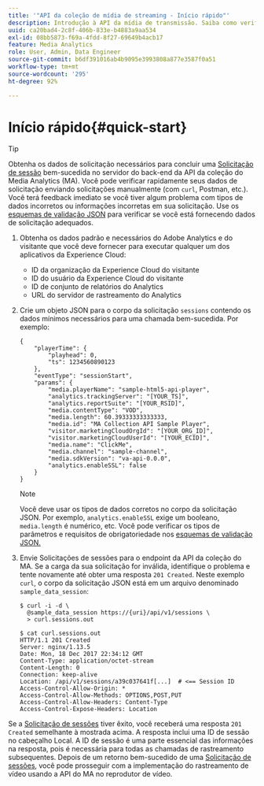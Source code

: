 ```yaml
---
title: '"API da coleção de mídia de streaming - Início rápido"'
description: Introdução à API da mídia de transmissão. Saiba como verificar rapidamente seus dados de solicitação.
uuid: ca20bad4-2c8f-406b-833e-b4883a9aa534
exl-id: 08bb5873-f69a-4fdd-8f27-69649b4acb17
feature: Media Analytics
role: User, Admin, Data Engineer
source-git-commit: b6df391016ab4b9095e3993808a877e3587f0a51
workflow-type: tm+mt
source-wordcount: '295'
ht-degree: 92%

---
```


# Início rápido{#quick-start}

>[!TIP]
>
>Obtenha os dados de solicitação necessários para concluir uma [Solicitação de sessão](/help/media-collection-api/mc-api-ref/mc-api-sessions-req.md) bem-sucedida no servidor do back-end da API da coleção do Media Analytics (MA). Você pode verificar rapidamente seus dados de solicitação enviando solicitações manualmente (com `curl`, Postman, etc.). Você terá feedback imediato se você tiver algum problema com tipos de dados incorretos ou informações incorretas em sua solicitação. Use os [esquemas de validação JSON](/help/media-collection-api/mc-api-ref/mc-api-json-validation.md) para verificar se você está fornecendo dados de solicitação adequados.

1. Obtenha os dados padrão e necessários do Adobe Analytics e do visitante que você deve fornecer para executar qualquer um dos aplicativos da Experience Cloud:

   * ID da organização da Experience Cloud do visitante
   * ID do usuário da Experience Cloud do visitante
   * ID de conjunto de relatórios do Analytics
   * URL do servidor de rastreamento do Analytics

1. Crie um objeto JSON para o corpo da solicitação `sessions` contendo os dados mínimos necessários para uma chamada bem-sucedida. Por exemplo:

   ```
   { 
       "playerTime": { 
           "playhead": 0, 
           "ts": 1234560890123 
       }, 
       "eventType": "sessionStart", 
       "params": { 
           "media.playerName": "sample-html5-api-player", 
           "analytics.trackingServer": "[YOUR_TS]", 
           "analytics.reportSuite": "[YOUR_RSID]", 
           "media.contentType": "VOD", 
           "media.length": 60.39333333333333, 
           "media.id": "MA Collection API Sample Player", 
           "visitor.marketingCloudOrgId": "[YOUR_ORG_ID]", 
           "visitor.marketingCloudUserId": "[YOUR_ECID]",
           "media.name": "ClickMe", 
           "media.channel": "sample-channel", 
           "media.sdkVersion": "va-api-0.0.0", 
           "analytics.enableSSL": false 
       } 
   }
   ```

   >[!NOTE]
   >
   >Você deve usar os tipos de dados corretos no corpo da solicitação JSON. Por exemplo, `analytics.enableSSL` exige um booleano, `media.length` é numérico, etc. Você pode verificar os tipos de parâmetros e requisitos de obrigatoriedade nos [esquemas de validação JSON.](/help/media-collection-api/mc-api-impl/mc-api-validate-reqs.md)

1. Envie Solicitações de sessões para o endpoint da API da coleção do MA. Se a carga da sua solicitação for inválida, identifique o problema e tente novamente até obter uma resposta `201 Created`. Neste exemplo `curl`, o corpo da solicitação JSON está em um arquivo denominado `sample_data_session`:

   ```
   $ curl -i -d \ 
     @sample_data_session https://{uri}/api/v1/sessions \ 
     > curl.sessions.out 
   
   $ cat curl.sessions.out 
   HTTP/1.1 201 Created 
   Server: nginx/1.13.5 
   Date: Mon, 18 Dec 2017 22:34:12 GMT 
   Content-Type: application/octet-stream 
   Content-Length: 0 
   Connection: keep-alive 
   Location: /api/v1/sessions/a39c037641f[...]  # <== Session ID  
   Access-Control-Allow-Origin: * 
   Access-Control-Allow-Methods: OPTIONS,POST,PUT 
   Access-Control-Allow-Headers: Content-Type 
   Access-Control-Expose-Headers: Location
   ```

Se a [Solicitação de sessões](/help/media-collection-api/mc-api-ref/mc-api-sessions-req.md) tiver êxito, você receberá uma resposta `201 Created` semelhante à mostrada acima. A resposta inclui uma ID de sessão no cabeçalho Local. A ID de sessão é uma parte essencial das informações na resposta, pois é necessária para todas as chamadas de rastreamento subsequentes. Depois de um retorno bem-sucedido de uma [Solicitação de sessões](/help/media-collection-api/mc-api-ref/mc-api-sessions-req.md), você pode prosseguir com a implementação do rastreamento de vídeo usando a API do MA no reprodutor de vídeo.
